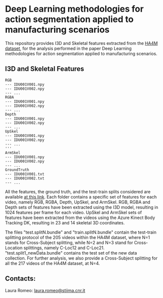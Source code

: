 # Deep Learning methodologies for action segmentation applied to manufacturing scenarios

This repository provides I3D and Skeletal features extracted from the [HA4M dataset](https://www.nature.com/articles/s41597-022-01843-z), for the analysis performed in the paper Deep Learning methodologies for action segmentation applied to manufacturing scenarios.

## I3D and Skeletal Features

```
RGB
--- IDU001V001.npy
--- IDU001V002.npy
--- ...
RGBA
--- IDU001V001.npy
--- IDU001V002.npy
--- ...
Depth
--- IDU001V001.npy
--- IDU001V002.npy
--- ...
UpSkel
--- IDU001V001.npy
--- IDU001V002.npy
--- ...
'''
ArmSkel
--- IDU001V001.npy
--- IDU001V002.npy
--- ...
GroundTruth
--- IDU001V001.txt
--- IDU001V002.txt
--- ...
```
All the features, the ground truth, and the test-train splits considered are available [at this link](https://cloud.cnr.it/owncloud/index.php/s/ZBrMapYdFkL6xy2).
Each folder contains a specific set of features for each video, namely RGB, RGBA, Depth, UpSkel, and ArmSkel.
RGB, RGBA and Depth sets of features have been extracted using the I3D model, resulting in 1024 features per frame for each video.
UpSkel and ArmSkel sets of features have been extracted from the videos using the Azure Kinect Body Tracking DK, resulting in 23 and 14 skeletal 3D coordinates.

The files "test.splitN.bundle" and "train.splitN.bundle" contain the test-train splitting protocol of the 205 videos within the HA4M dataset, where N=1 stands for Cross-Subject splitting, while N=2 and N=3 stand for Cross-Location splittings, namely C-Loc12 and C-Loc21. "test.split1_newData.bundle" contains the test set of the new data collection. For further analysis, we also provide a Cross-Subject splitting for all the 217 videos of the HA4M dataset, at N=4.




## Contacts:

Laura Romeo: laura.romeo@stiima.cnr.it
